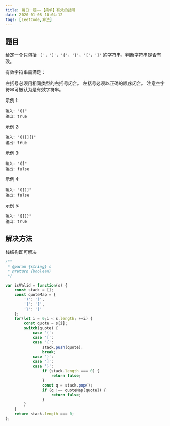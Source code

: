 ```yaml
---
title: 每日一题——【简单】有效的括号
date: 2020-01-08 10:04:12
tags: [LeetCode,算法]
---
```


## 题目
给定一个只包括 `'('`，`')'`，`'{'`，`'}'`，`'['`，`']'` 的字符串，判断字符串是否有效。

有效字符串需满足：

左括号必须用相同类型的右括号闭合。
左括号必须以正确的顺序闭合。
注意空字符串可被认为是有效字符串。

示例 1:
```
输入: "()"
输出: true
```
示例 2:
```
输入: "()[]{}"
输出: true
```
示例 3:
```
输入: "(]"
输出: false
```
示例 4:
```
输入: "([)]"
输出: false
```
示例 5:
```
输入: "{[]}"
输出: true
```

## 解决方法
栈结构即可解决
```js
/**
 * @param {string} s
 * @return {boolean}
 */

var isValid = function(s) {
    const stack = [];
    const quoteMap = {
        ')': '(',
        ']': '[',
        '}': '{'
    };
    for(let i = 0;i < s.length; ++i) {
        const quote = s[i];
        switch(quote) {
            case '(':
            case '[':
            case '{':
                stack.push(quote);
                break;
            case ')':
            case ']':
            case '}':
                if (stack.length === 0) {
                    return false;
                }
                const q = stack.pop();
                if (q !== quoteMap[quote]) {
                    return false;
                }
        }
    }
    return stack.length === 0;
};
```